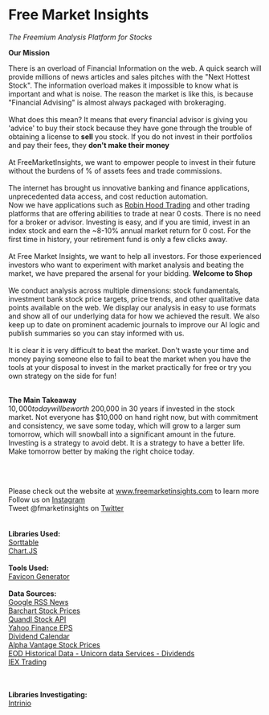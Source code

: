 # Free Market Insights
<i> The Freemium Analysis Platform for Stocks</i>

<b>Our Mission</b><br>

There is an overload of Financial Information on the web. A quick search will provide millions of news articles and sales pitches with the "Next Hottest Stock". The information overload makes it impossible to know what is important and what is noise. The reason the market is like this, is because "Financial Advising" is almost always packaged with brokeraging.
<br>
<br>
What does this mean? It means that every financial advisor is giving you 'advice' to buy their stock because they have gone through the trouble of obtaining a license to <b>sell</b> you stock. If you do not invest in their portfolios and pay their fees, they <b> don't make their money</b>
<br>
<br>
At FreeMarketInsights, we want to empower people to invest in their future without the burdens of % of assets fees and trade commissions.
<br>
<br>
The internet has brought us innovative banking and finance applications, unprecedented data access, and cost reduction automation.
<br>
Now we have applications such as <a href="https://www.robhinhood.com"> Robin Hood Trading</a> and other trading platforms that are offering abilities to trade at near 0 costs. There is no need for a broker or advisor. Investing is easy, and if you are timid, invest in an index stock and earn the ~8-10% annual market return for 0 cost. For the first time in history, your retirement fund is only a few clicks away.
<br>
<br>
At Free Market Insights, we want to help all investors. For those experienced investors who want to experiment with market analysis and beating the market, we have prepared the arsenal for your bidding. <b> Welcome to Shop</b>
<br>
<br>
We conduct analysis across multiple dimensions: stock fundamentals, investment bank stock price targets, price trends, and other qualitative data points available on the web. We display our analysis in easy to use formats and show all of our underlying data for how we achieved the result. We also keep up to date on prominent academic journals to improve our AI logic and publish summaries so you can stay informed with us.
<br>
<br>
It is clear it is very difficult to beat the market. Don't waste your time and money paying someone else to fail to beat the market when you have the tools at your disposal to invest in the market practically for free or try you own strategy on the side for fun!
<br>
<br>

<b>The Main Takeaway</b><br>
$10,000 today will be worth ~$200,000 in 30 years if invested in the stock market. Not everyone has $10,000 on hand right now, but with commitment and consistency, we save some today, which will grow to a larger sum tomorrow, which will snowball into a significant amount in the future. Investing is a strategy to avoid debt. It is a strategy to have a better life. Make tomorrow better by making the right choice today.

<br>
<br>

Please check out the website at <a href="www.freemarketinsights.com">www.freemarketinsights.com</a> to learn more<br>
Follow us on <a href="https://www.instagram.com/freemarketinsights/"> Instagram </a><br>
Tweet @fmarketinsights on <a href="https://twitter.com/fmarketinsights"> Twitter</a><br>
<br>
<br>
<b>Libraries Used:</b><br>
<a href="https://www.kryogenix.org/code/browser/sorttable/#ajaxtables">Sorttable</a><br>
<a href="https://www.chartjs.org/">Chart.JS</a><br>
<br>
<b>Tools Used:</b><br>
<a href="https://realfavicongenerator.net">Favicon Generator</a>
<br>
<br>
<b>Data Sources:</b>
<br>
<a href="https://news.google.com/news/rss/search/">Google RSS News</a><br>
<a href="https://www.barchart.com"> Barchart Stock Prices</a><br>
<a href="https://quandl.com"> Quandl Stock API</a><br>
<a href="http://finance.yahoo.com/quote/"> Yahoo Finance EPS</a><br>
<a href="https://www.dividendchannel.com/ex-dividend-calendar/"> Dividend Calendar</a><br>
<a href="https://www.alphavantage.co/">Alpha Vantage Stock Prices</a><br>
<a href="https://eodhistoricaldata.com/">EOD Historical Data - Unicorn data Services - Dividends</a><br>
<a href="https://iextrading.com/"> IEX Trading</a><br>
<br>
<br>


<b>Libraries Investigating:</b><br>
<a href="https://product.intrinio.com/financial-data/us-fundamentals-financials-metrics-ratios"> Intrinio</a>

